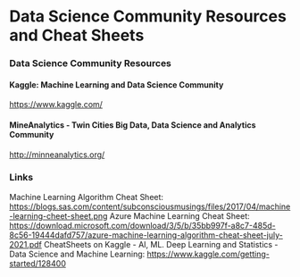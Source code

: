 # Data Science Community Resources and Cheat Sheets

### Data Science Community Resources
#### Kaggle: Machine Learning and Data Science Community
https://www.kaggle.com/
#### MineAnalytics - Twin Cities Big Data, Data Science and Analytics Community
http://minneanalytics.org/

### Links
Machine Learning Algorithm Cheat Sheet: https://blogs.sas.com/content/subconsciousmusings/files/2017/04/machine-learning-cheet-sheet.png
Azure Machine Learning Cheat Sheet: https://download.microsoft.com/download/3/5/b/35bb997f-a8c7-485d-8c56-19444dafd757/azure-machine-learning-algorithm-cheat-sheet-july-2021.pdf
CheatSheets on Kaggle - AI, ML. Deep Learning and Statistics - Data Science and Machine Learning: https://www.kaggle.com/getting-started/128400
